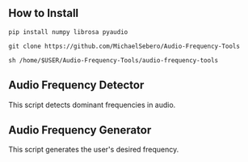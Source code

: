 ## How to Install
```
pip install numpy librosa pyaudio

git clone https://github.com/MichaelSebero/Audio-Frequency-Tools

sh /home/$USER/Audio-Frequency-Tools/audio-frequency-tools
```

## Audio Frequency Detector
This script detects dominant frequencies in audio. 

## Audio Frequency Generator
This script generates the user's desired frequency.



